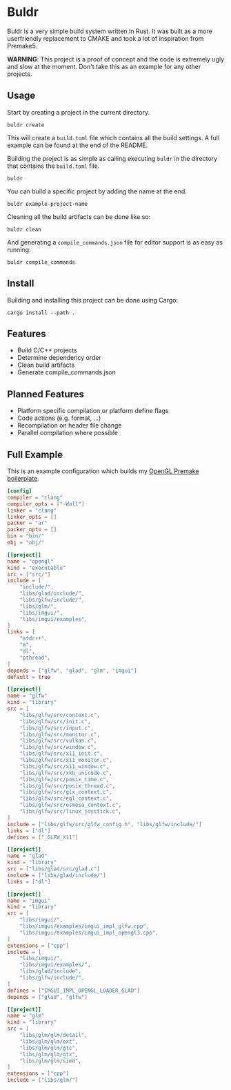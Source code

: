 # Buldr

Buldr is a very simple build system written in Rust. It was built as a more userfriendly replacement to CMAKE and took a lot of inspiration from Premake5.

**WARNING**: This project is a proof of concept and the code is extremely ugly and slow at the moment. Don't take this as an example for any other projects.

## Usage

Start by creating a project in the current directory.

```shell
buldr create
```

This will create a `build.toml` file which contains all the build settings. A full example can be found at the end of the README.

Building the project is as simple as calling executing `buldr` in the directory that contains the `build.toml` file.

```shell
buldr
```

You can build a specific project by adding the name at the end.

```shell
buldr example-project-name
```

Cleaning all the build artifacts can be done like so:

```shell
buldr clean
```

And generating a `compile_commands.json` file for editor support is as easy as running:

```shell
buldr compile_commands
```

## Install

Building and installing this project can be done using Cargo:

```shell
cargo install --path .
```

## Features

- Build C/C++ projects
- Determine dependency order
- Clean build artifacts
- Generate compile_commands.json

## Planned Features

- Platform specific compilation or platform define flags
- Code actions (e.g. format, ...)
- Recompilation on header file change
- Parallel compilation where possible

## Full Example

This is an example configuration which builds my [OpenGL Premake boilerplate](https://github.com/HectorPeeters/opengl_premake_boilerplate).

```toml
[config]
compiler = "clang"
compiler_opts = ["-Wall"]
linker = "clang"
linker_opts = []
packer = "ar"
packer_opts = []
bin = "bin/"
obj = "obj/"

[[project]]
name = "opengl"
kind = "executable"
src = ["src/"]
include = [
    "include/",
    "libs/glad/include/",
    "libs/glfw/include/",
    "libs/glm/",
    "libs/imgui/",
    "libs/imgui/examples",
]
links = [
    "stdc++",
    "m",
    "dl",
    "pthread",
]
depends = ["glfw", "glad", "glm", "imgui"]
default = true

[[project]]
name = "glfw"
kind = "library"
src = [
    "libs/glfw/src/context.c",
    "libs/glfw/src/init.c",
    "libs/glfw/src/input.c",
    "libs/glfw/src/monitor.c",
    "libs/glfw/src/vulkan.c",
    "libs/glfw/src/window.c",
    "libs/glfw/src/x11_init.c",
    "libs/glfw/src/x11_monitor.c",
    "libs/glfw/src/x11_window.c",
    "libs/glfw/src/xkb_unicode.c",
    "libs/glfw/src/posix_time.c",
    "libs/glfw/src/posix_thread.c",
    "libs/glfw/src/glx_context.c",
    "libs/glfw/src/egl_context.c",
    "libs/glfw/src/osmesa_context.c",
    "libs/glfw/src/linux_joystick.c",
]
include = ["libs/glfw/src/glfw_config.h", "libs/glfw/include/"]
links = ["dl"]
defines = ["_GLFW_X11"]

[[project]]
name = "glad"
kind = "library"
src = ["libs/glad/src/glad.c"]
include = ["libs/glad/include/"]
links = ["dl"]

[[project]]
name = "imgui"
kind = "library"
src = [
    "libs/imgui/",
    "libs/imgui/examples/imgui_impl_glfw.cpp",
    "libs/imgui/examples/imgui_impl_opengl3.cpp",
]
extensions = ["cpp"]
include = [
    "libs/imgui/",
    "libs/imgui/examples/",
    "libs/glad/include",
    "libs/glfw/include/",
]
defines = ["IMGUI_IMPL_OPENGL_LOADER_GLAD"]
depends = ["glad", "glfw"]

[[project]]
name = "glm"
kind = "library"
src = [
    "libs/glm/glm/detail",
    "libs/glm/glm/ext",
    "libs/glm/glm/gtc",
    "libs/glm/glm/gtx",
    "libs/glm/glm/simd",
]
extensions = ["cpp"]
include = ["libs/glm/"]
```
